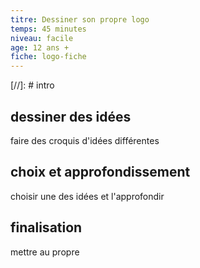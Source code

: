 ```yaml
---
titre: Dessiner son propre logo
temps: 45 minutes
niveau: facile
age: 12 ans +
fiche: logo-fiche
---
```


[//]: # intro

## dessiner des idées
faire des croquis d'idées différentes

## choix et approfondissement
choisir une des idées et l'approfondir

## finalisation
mettre au propre
